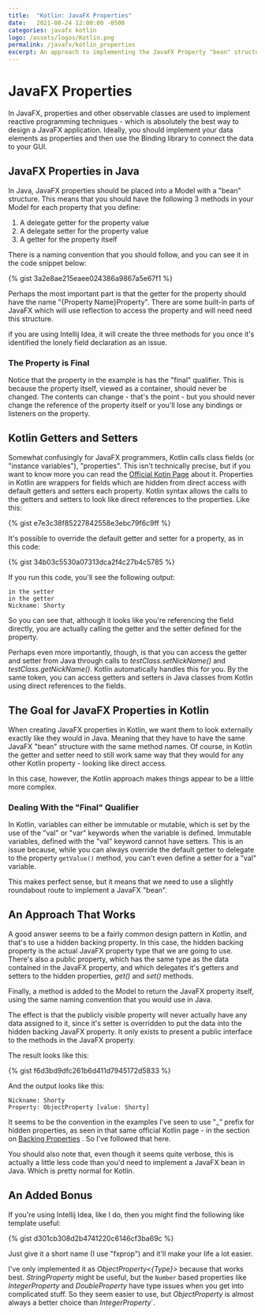```yaml
---
title:  "Kotlin: JavaFX Properties"
date:   2021-08-24 12:00:00 -0500
categories: javafx kotlin
logo: /assets/logos/Kotlin.png
permalink: /javafx/kotlin_properties
excerpt: An approach to implementing the JavaFX Property "bean" structure for observable objects in an idiomatic Kotlin fashion.
---
```


# JavaFX Properties

In JavaFX, properties and other observable classes are used to implement reactive programming techniques - which is absolutely the best way to design a JavaFX application.  Ideally, you should implement your data elements as properties and then use the Binding library to connect the data to your GUI.  

## JavaFX Properties in Java

In Java, JavaFX properties should be placed into a Model with a "bean" structure.  This means that you should have the following 3 methods in your Model for each property that you define:

1. A delegate getter for the property value
1. A delegate setter for the property value
1. A getter for the property itself

There is a naming convention that you should follow, and you can see it in the code snippet below:

{% gist 3a2e8ae215eaee024386a9867a5e67f1 %}

Perhaps the most important part is that the getter for the property should have the name "{Property Name}Property".  There are some built-in parts of JavaFX which will use reflection to access the property and will need need this structure.

if you are using Intellij Idea, it will create the three methods for you once it's identified the lonely field declaration as an issue.

### The Property is Final

Notice that the property in the example is has the "final" qualifier.  This is because the property itself, viewed as a container, should never be changed.  The contents can change - that's the point - but you should never change the reference of the property itself or you'll lose any bindings or listeners on the property.  

## Kotlin Getters and Setters

Somewhat confusingly for JavaFX programmers, Kotlin calls class fields (or "instance variables"), "properties".  This isn't technically precise, but if you want to know more you can read the  [Official Kotin Page](https://kotlinlang.org/docs/properties.html) about it.  Properties in Kotlin are wrappers for fields which are hidden from direct access with default getters and setters each property.  Kotlin syntax allows the calls to the getters and setters to look like direct references to the properties.  Like this:

{% gist e7e3c38f85227842558e3ebc79f6c9ff %}

It's possible to override the default getter and setter for a property, as in this code:

{% gist 34b03c5530a07313dca2f4c27b4c5785 %}

If you run this code, you'll see the following output:

```
in the setter
in the getter
Nickname: Shorty
```
So you can see that, although it looks like you're referencing the field directly, you are actually calling the getter and the setter defined for the property.

Perhaps even more importantly, though, is that you can access the getter and setter from Java through calls to *testClass.setNickName()* and *testClass.getNickName()*.  Kotlin automatically handles this for you.  By the same token, you can access getters and setters in Java classes from Kotlin using direct references to the fields.

## The Goal for JavaFX Properties in Kotlin

When creating JavaFX properties in Kotlin, we want them to look externally exactly like they would in Java.  Meaning that they have to have the same JavaFX "bean" structure with the same method names.  Of course, in Kotlin the getter and setter need to still work same way that they would for any other Kotlin property - looking like direct access.

In this case, however, the Kotlin approach makes things appear to be a little more complex.

### Dealing With the "Final" Qualifier

In Kotlin, variables can either be immutable or mutable, which is set by the use of the "val" or "var" keywords when the variable is defined.  Immutable variables, defined with the "val" keyword cannot have setters.  This is an issue because, while you can always override the default getter to delegate to the property `getValue()` method, you can't even define a setter for a "val" variable.

This makes perfect sense, but it means that we need to use a slightly roundabout route to implement a JavaFX "bean".

## An Approach That Works

A good answer seems to be a fairly common design pattern in Kotlin, and that's to use a hidden backing property.  In this case, the hidden backing property is the actual JavaFX property type that we are going to use.  There's also a public property, which has the same type as the data contained in the JavaFX property, and which delegates it's getters and setters to the hidden properties, *get()* and *set()* methods.  

Finally, a method is added to the Model to return the JavaFX property itself, using the same naming convention that you would use in Java.

The effect is that the publicly visible property will never actually have any data assigned to it, since it's setter is overridden to put the data into the hidden backing JavaFX property.  It only exists to present a public interface to the methods in the JavaFX property.

The result looks like this:

{% gist f6d3bd9dfc261b6d411d7945172d5833 %}

And the output looks like this:

```
Nickname: Shorty
Property: ObjectProperty [value: Shorty]
```

It seems to be the convention in the examples I've seen to use "_" prefix for hidden properties, as seen in that same official Kotlin page - in the section on  [Backing Properties](https://kotlinlang.org/docs/properties.html#backing-properties) .  So I've followed that here.

You should also note that, even though it seems quite verbose, this is actually a little less code than you'd need to implement a JavaFX bean in Java.  Which is pretty normal for Kotlin.

## An Added Bonus

If you're using Intellij Idea, like I do, then you might find the following like template useful:

{% gist d301cb308d2b4741220c6146cf3ba69c %}

Just give it a short name (I use "fxprop") and it'll make your life a lot easier.

I've only implemented it as *ObjectProperty<{Type}>* because that works best.  *StringProperty* might be useful, but the `Number` based properties like *IntegerProperty* and *DoubleProperty* have type issues when you get into complicated stuff.  So they seem easier to use, but *ObjectProperty<Int>* is almost always a better choice than *IntegerProperty*`.
